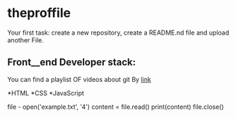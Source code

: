 # theproffile
Your first task: create a new repository, create a README.nd file and upload another File.

## Front__end Developer stack:

You can find a playlist OF videos about git By [link](https://www.youtube.com/watch?v=fSBu9zquZWA&t=1s)

*HTML
﻿﻿*CSS
﻿﻿*JavaScript

file - open('example.txt', '4')
content = file.read()
print(content)
file.close()
